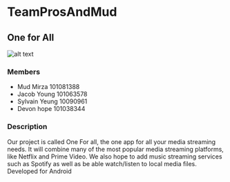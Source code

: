 # TeamProsAndMud

## One for All

![alt text](https://github.com/TheYoungJ/TeamProsAndMud/blob/master/images/logo/one_for_all.jpg?raw=true)

### Members
- Mud Mirza 101081388
- Jacob Young 101063578
- Sylvain Yeung 10090961
- Devon hope 101038344

### Description 

Our project is called One For all, the one app for all your media streaming needs. It will combine many of the most popular media streaming platforms, like Netflix and Prime Video. We also hope to add music streaming services such as Spotify as well as be able watch/listen to local media files. Developed for Android
